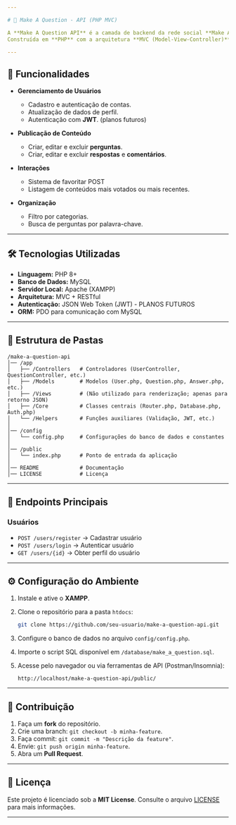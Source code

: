 ```yaml
---

# 📘 Make A Question - API (PHP MVC)

A **Make A Question API** é a camada de backend da rede social **Make A Question**, uma plataforma que permite a publicação de perguntas, respostas e interações, inspirada no modelo do Reddit.
Construída em **PHP** com a arquitetura **MVC (Model-View-Controller)**, segue o padrão **RESTful**, garantindo organização, escalabilidade e facilidade de manutenção.

---
```


## 🚀 Funcionalidades

* **Gerenciamento de Usuários**

  * Cadastro e autenticação de contas.
  * Atualização de dados de perfil.
  * Autenticação com **JWT**. (planos futuros)

* **Publicação de Conteúdo**

  * Criar, editar e excluir **perguntas**.
  * Criar, editar e excluir **respostas** e **comentários**.

* **Interações**

  * Sistema de favoritar POST
  * Listagem de conteúdos mais votados ou mais recentes.

* **Organização**

  * Filtro por categorias.
  * Busca de perguntas por palavra-chave.

---

## 🛠️ Tecnologias Utilizadas

* **Linguagem:** PHP 8+
* **Banco de Dados:** MySQL
* **Servidor Local:** Apache (XAMPP)
* **Arquitetura:** MVC + RESTful
* **Autenticação:** JSON Web Token (JWT) - PLANOS FUTUROS
* **ORM:** PDO para comunicação com MySQL

---

## 📂 Estrutura de Pastas

```
/make-a-question-api
│── /app
│   ├── /Controllers   # Controladores (UserController, QuestionController, etc.)
│   ├── /Models        # Modelos (User.php, Question.php, Answer.php, etc.)
│   ├── /Views         # (Não utilizado para renderização; apenas para retorno JSON)
│   ├── /Core          # Classes centrais (Router.php, Database.php, Auth.php)
│   └── /Helpers       # Funções auxiliares (Validação, JWT, etc.)
│
│── /config
│   └── config.php     # Configurações do banco de dados e constantes
│
│── /public
│   └── index.php      # Ponto de entrada da aplicação
│
│── README             # Documentação
│── LICENSE            # Licença
```

---

## 📖 Endpoints Principais

### Usuários

* `POST /users/register` → Cadastrar usuário
* `POST /users/login` → Autenticar usuário
* `GET /users/{id}` → Obter perfil do usuário

---

## ⚙️ Configuração do Ambiente

1. Instale e ative o **XAMPP**.
2. Clone o repositório para a pasta `htdocs`:

   ```bash
   git clone https://github.com/seu-usuario/make-a-question-api.git
   ```
3. Configure o banco de dados no arquivo `config/config.php`.
4. Importe o script SQL disponível em `/database/make_a_question.sql`.
5. Acesse pelo navegador ou via ferramentas de API (Postman/Insomnia):

   ```
   http://localhost/make-a-question-api/public/
   ```

---

## 📌 Contribuição

1. Faça um **fork** do repositório.
2. Crie uma branch: `git checkout -b minha-feature`.
3. Faça commit: `git commit -m "Descrição da feature"`.
4. Envie: `git push origin minha-feature`.
5. Abra um **Pull Request**.

---

## 📄 Licença

Este projeto é licenciado sob a **MIT License**.
Consulte o arquivo [LICENSE](LICENSE) para mais informações.

---
